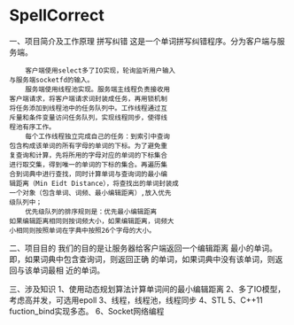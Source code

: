 # SpellCorrect
一、项目简介及工作原理
	拼写纠错
	这是一个单词拼写纠错程序。分为客户端与服务端。

		客户端使用select多了IO实现，轮询监听用户输入
	与服务端socketfd的输入。
		服务端使用线程池实现。服务端主线程负责接收用
	客户端请求，将客户端请求词封装成任务，再用锁机制
	将任务添加到线程池中的任务队列中。工作线程通过互
	斥量和条件变量访问任务队列，实现线程同步，使得线
	程池有序工作。
		每个工作线程独立完成自己的任务：到索引中查询
	包含构成该单词的所有字母的单词的下标。为了避免重
	复查询和计算，先将所用的字母对应的单词的下标集合
	进行取交集，得到唯一的单词的下标的集合。再遍历集
	合到词典中进行查找，同时计算单词与查询词的最小编
	辑距离（Min Eidt Distance），将查找出的单词封装成
	一个对象（包含单词、词频、最小编辑距离）,放入优先
	级队列中；
		优先级队列的排序规则是：优先最小编辑距离
	如果编辑距离相同则按词频大小，如果编辑距离，词频大
	小相同则按照单词在字典中按照26个字母的大小。

二、项目目的
		我们的目的是让服务器给客户端返回一个编辑距离
	最小的单词。即，如果词典中包含查询词，则返回正确
	的单词，如果词典中没有该单词，则返回与该单词最相
	近的单词。

三、涉及知识
		1、使用动态规划算法计算单词间的最小编辑距离
		2、多了IO模型，考虑高并发，可选用epoll
		3、线程，线程池，线程同步
		4、STL
		5、C++11 fuction_bind实现多态。
		6、Socket网络编程


